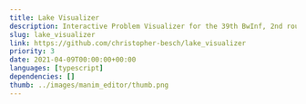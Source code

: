 ```yaml
---
title: Lake Visualizer
description: Interactive Problem Visualizer for the 39th BwInf, 2nd round, 3rd task.
slug: lake_visualizer
link: https://github.com/christopher-besch/lake_visualizer
priority: 3
date: 2021-04-09T00:00:00+00:00
languages: [typescript]
dependencies: []
thumb: ../images/manim_editor/thumb.png
---
```


